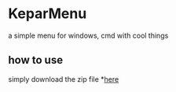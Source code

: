 # KeparMenu
a simple menu for windows, cmd with cool things

## how to use
simply download the zip file *[here](https://github.com/KeparYTbcc/KeparMenu/releases)
